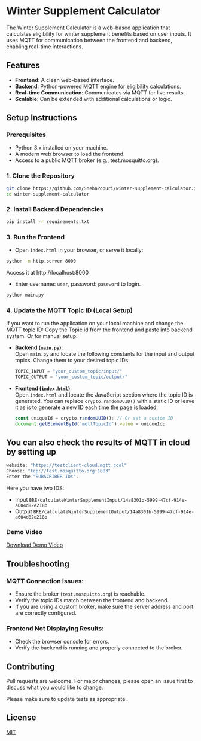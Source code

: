 # Winter Supplement Calculator

The Winter Supplement Calculator is a web-based application that calculates eligibility for winter supplement benefits based on user inputs. It uses MQTT for communication between the frontend and backend, enabling real-time interactions.

## Features

- **Frontend**: A clean web-based interface.
- **Backend**: Python-powered MQTT engine for eligibility calculations.
- **Real-time Communication**: Communicates via MQTT for live results.
- **Scalable**: Can be extended with additional calculations or logic.

## Setup Instructions
### Prerequisites

- Python 3.x installed on your machine.
- A modern web browser to load the frontend.
- Access to a public MQTT broker (e.g., test.mosquitto.org).

### 1. Clone the Repository
```bash
git clone https://github.com/SnehaPopuri/winter-supplement-calculator.git
cd winter-supplement-calculator
```
### 2. Install Backend Dependencies

```bash
pip install -r requirements.txt
```
### 3. Run the Frontend
- Open `index.html` in your browser, or serve it locally:
```bash
python -m http.server 8000
```
Access it at http://localhost:8000
- Enter username: `user`, password: `password` to login.
```bash
python main.py
```
### 4. Update the MQTT Topic ID (Local Setup)

If you want to run the application on your local machine and change the MQTT topic ID:
Copy the Topic id from the frontend and paste into backend system. Or for manual setup:

- **Backend (`main.py`)**:  
  Open `main.py` and locate the following constants for the input and output topics. Change them to your desired topic IDs:
  ```python
  TOPIC_INPUT = "your_custom_topic/input/"
  TOPIC_OUTPUT = "your_custom_topic/output/"
  ```
- **Frontend (`index.html`)**:  
  Open `index.html` and locate the JavaScript section where the topic ID is generated. You can replace `crypto.randomUUID()` with a static ID or leave it as is to generate a new ID each time the page is loaded:
  ```javascript
  const uniqueId = crypto.randomUUID(); // Or set a custom ID
  document.getElementById('mqttTopicId').value = uniqueId;
  ```
## You can also check the results of MQTT in cloud by setting up 
   ```javascript
   website: "https://testclient-cloud.mqtt.cool"
   Choose: "tcp://test.mosquitto.org:1883"
   Enter the "SUBSCRIBER IDs".
   ```
  Here you have two IDS: 
  - Input ``BRE/calculateWinterSupplementInput/14a8301b-5999-47cf-914e-a604d82e218b``
  - Output ``BRE/calculateWinterSupplementOutput/14a8301b-5999-47cf-914e-a604d82e218b``

### Demo Video
[Download Demo Video](./demo.mp4)

## Troubleshooting

### MQTT Connection Issues:
- Ensure the broker (`test.mosquitto.org`) is reachable.
- Verify the topic IDs match between the frontend and backend.
- If you are using a custom broker, make sure the server address and port are correctly configured.

### Frontend Not Displaying Results:
- Check the browser console for errors.
- Verify the backend is running and properly connected to the broker.



## Contributing

Pull requests are welcome. For major changes, please open an issue first
to discuss what you would like to change.

Please make sure to update tests as appropriate.

## License

[MIT](https://choosealicense.com/licenses/mit/)
